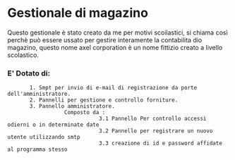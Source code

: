 # Gestionale di magazino

Questo gestionale è stato creato da me per motivi scoilastici, si chiama così perchè può essere ussato per gestire interamente la    contabilita dio magazino, questo nome axel corporation è un nome fittizio creato a livello scolastico.

### E' Dotato di:
           1. Smpt per invio di e-mail di registrazione da porte dell'amministratore.
           2. Pannelli per gestione e controllo forniture.
           3. Pannello amministratore.
                      Composto da :
                                 3.1 Pannello Per controllo accessi odierni o in determinate date
                                 3.2 Pannello per registrare un nuovo utente utilizzando smtp
                                 3.3 creazione di id e password affidate al programma stesso
